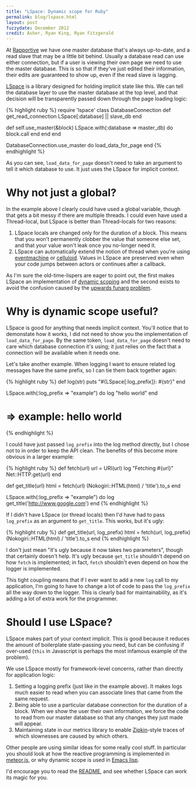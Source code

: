 ```yaml
---
title: "LSpace: Dynamic scope for Ruby"
permalink: blog/lspace.html
layout: post
fuzzydate: December 2012
credit: Asher, Ryan King, Ryan Fitzgerald
---
```


At [Rapportive](http://rapportive.com) we have one master database that's always
up-to-date, and a read slave that may be a little bit behind. Usually a database
read can use either connection, but if a user is viewing their own page we need
to use the master database. This is so that if they've just edited their
information, their edits are guaranteed to show up, even if the read slave is
lagging.

[LSpace](https://github.com/ConradIrwin/lspace) is a library designed for
holding implicit state like this. We can tell the database layer to use the
master database at the top level, and that decision will be transparently passed
down through the page loading logic:

{% highlight ruby %}
require 'lspace'
class DatabaseConnection
  def get_read_connection
    LSpace[:database] || slave_db
  end

  def self.use_master(&block)
    LSpace.with(:database => master_db) do
      block.call
    end
  end
end

DatabaseConnection.use_master do
  load_data_for_page
end
{% endhighlight %}

As you can see, `load_data_for_page` doesn't need to take an argument to tell it which
database to use. It just uses the LSpace for implicit context.

Why not just a global?
======================

In the example above I clearly could have used a global variable, though that gets a bit
messy if there are multiple threads. I could even have used a Thread-local, but LSpace is
better than Thread-locals for two reasons:

1. LSpace locals are changed only for the duration of a block. This means that
   you won't permanently clobber the value that someone else set, and that your
   value won't leak once you no-longer need it.
2. LSpace can automatically extend the notion of thread when you're using
   [eventmachine](https://github.com/eventmachine/eventmachine) or
   [celluloid](http://celluloid.io). Values in LSpace are preserved even when your code
   jumps between actors or continues after a callback.

As I'm sure the old-time-lispers are eager to point out, the first makes
LSpace an implementation of
[dynamic scoping](http://en.wikipedia.org/wiki/Dynamic_scope)
and the second exists to avoid the confusion caused by the
[upwards funarg problem](http://en.wikipedia.org/wiki/Funarg_problem#Upwards_funarg_problem).

Why is dynamic scope useful?
============================

LSpace is good for anything that needs implicit context. You'll notice that to demonstate
how it works, I did not need to show you the implementation of
`load_data_for_page`. By the same token, `load_data_for_page` doesn't need to
care which database connection it's using; it just relies on the fact that a
connection will be available when it needs one.

Let's take another example. When logging I want to ensure related log messages have the
same prefix, so I can tie them back together again:

{% highlight ruby %}
def log(str)
  puts "#{LSpace[:log_prefix]}: #{str}"
end

LSpace.with(:log_prefix => "example") do
  log "hello world"
end
# => example: hello world
{% endhighlight %}

I could have just passed `log_prefix` into the log method directly, but I chose not to in
order to keep the API clean. The benefits of this become more obvious in a larger example:

{% highlight ruby %}
def fetch(url)
  url = URI(url)
  log "Fetching #{url}"
  Net::HTTP.get(url)
end

def get_title(url)
  html = fetch(url)
  (Nokogiri::HTML(html) / 'title').to_s
end

LSpace.with(:log_prefix => "example") do
  log get_title('http://www.google.com')
end
{% endhighlight %}

If I didn't have LSpace (or thread locals) then I'd have had to pass
`log_prefix` as an argument to `get_title`. This works, but it's ugly:

{% highlight ruby %}
def get_title(url, log_prefix)
  html = fetch(url, log_prefix)
  (Nokogiri::HTML(html) / 'title').to_s
end
{% endhighlight %}

I don't just mean "it's ugly because it now takes two parameters", though that
certainly doesn't help. It's ugly because `get_title` shouldn't depend on how
`fetch` is implemented; in fact, `fetch` shouldn't even depend on how the logger
is implemented.

This tight coupling means that if I ever want to add a new `log` call to my
application, I'm going to have to change a lot of code to pass the `log_prefix`
all the way down to the logger. This is clearly bad for maintainability, as it's
adding a lot of extra work for the programmer.

Should I use LSpace?
====================

LSpace makes part of your context implicit. This is good because it reduces the
amount of boilerplate state-passing you need, but can be confusing if over-used
(`this` in Javascript is perhaps the most infamous example of the problem).

We use LSpace mostly for framework-level concerns, rather than directly for
application logic:

1. Setting a logging prefix (just like in the example above). It makes logs much
   easier to read when you can associate lines that came from the same request.
2. Being able to use a particular database connection for the duration of a
   block. When we show the user their own information, we force the code to read
   from our master database so that any changes they just made will appear.
3. Maintaining state in our metrics library to enable
   [Zipkin](http://twitter.github.com/zipkin/)-style traces of which slownesses
   are caused by which others.

Other people are using similar ideas for some really cool stuff. In particular
you should look at how the reactive programming is implemented in
[meteor.js](http://docs.meteor.com/#reactivity), or why dynamic scope is used in
[Emacs lisp](http://www.gnu.org/software/emacs/emacs-paper.html#SEC18).

I'd encourage you to read the [README](https://github.com/ConradIrwin/lspace),
and see whether LSpace can work its magic for you.
